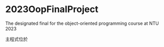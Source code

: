 # 2023OopFinalProject
The designated final for the object-oriented programming course at NTU 2023

主程式位於

